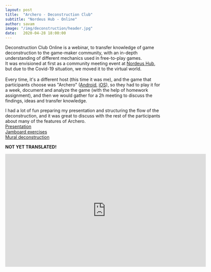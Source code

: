 ```yaml
---
layout: post
title:  "Archero - Deconstruction Club"
subtitle: "Nordeus Hub - Online"
author: savam
image: "/img/deconstruction/header.jpg"
date:   2020-04-28 18:00:00
---
```


Deconstruction Club Online is a webinar, to transfer knowledge of game deconstruction to the game-maker community, with an in-depth understanding of different mechanics used in free-to-play games.<br />
It was envisioned at first as a community meeting event at [Nordeus Hub](https://www.facebook.com/nordeushub), but due to the Covid-19 situation, we moved it to the virtual world.<br />
<br />
Every time, it's a different host (this time it was me), and the game that participants choose was "Archero" ([Android]( https://play.google.com/store/apps/details?id=com.habby.archero), [iOS](https://apps.apple.com/ph/app/archero/id1453651052)), so they had to play it for a week, document and analyze the game (with the help of homework assignment), and then we would gather for a 2h meeting to discuss the findings, ideas and transfer knowledge.<br />

I had a lot of fun preparing my presentation and structuring the flow of the deconstruction, and it was great to discuss with the rest of the participants about many of the features of Archero.<br />
[Presentation](https://docs.google.com/presentation/d/1xNjUCyPNjFtTG-ZhCDpYDFavxQiapIfQDfqqtkSA5TE/edit?usp=sharing)<br />
[Jamboard exercises](https://jamboard.google.com/d/1Xu4NIlZppwMxqxTv06cltv4Izq5T2VU3bbgZvUQX1fA/viewer)<br />
[Mural deconstruction](https://app.mural.co/t/goldenbeli8451/m/goldenbeli8451/1587673754761/4dba9d0cbfc4ae458d2b0ec7d93fc99b246deef9)<br />

**NOT YET TRANSLATED!**
<iframe width="640" height="360" src="https://www.youtube.com/embed/gMzAqu83PNA?rel=0" frameborder="0" allowfullscreen></iframe>
